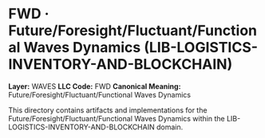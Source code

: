 # FWD · Future/Foresight/Fluctuant/Functional Waves Dynamics (LIB-LOGISTICS-INVENTORY-AND-BLOCKCHAIN)

**Layer:** WAVES
**LLC Code:** FWD
**Canonical Meaning:** Future/Foresight/Fluctuant/Functional Waves Dynamics

This directory contains artifacts and implementations for the Future/Foresight/Fluctuant/Functional Waves Dynamics within the LIB-LOGISTICS-INVENTORY-AND-BLOCKCHAIN domain.
